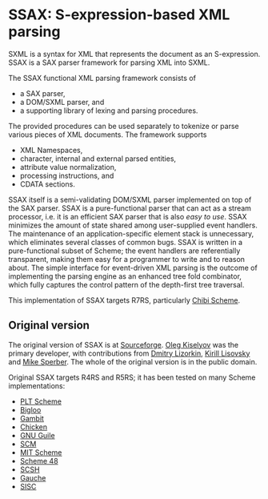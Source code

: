 # SSAX: S-expression-based XML parsing

SXML is a syntax for XML that represents the document as an S-expression.
SSAX is a SAX parser framework for parsing XML into SXML.

The SSAX functional XML parsing framework consists of

- a SAX parser,
- a DOM/SXML parser, and
- a supporting library of lexing and parsing procedures.

The provided procedures can be used separately
to tokenize or parse various pieces of XML documents.
The framework supports

- XML Namespaces,
- character, internal and external parsed entities,
- attribute value normalization,
- processing instructions, and
- CDATA sections.

SSAX itself is a semi-validating DOM/SXML parser implemented on top of the SAX parser.
SSAX is a pure-functional parser that can act as a stream processor, i.e.
it is an efficient SAX parser that is also *easy to use*.
SSAX minimizes the amount of state shared among user-supplied event handlers.
The maintenance of an application-specific element stack is unnecessary,
which eliminates several classes of common bugs.
SSAX is written in a pure-functional subset of Scheme;
the event handlers are referentially transparent,
making them easy for a programmer to write and to reason about.
The simple interface for event-driven XML parsing
is the outcome of implementing the parsing engine as an enhanced tree fold combinator,
which fully captures the control pattern of the depth-first tree traversal.

This implementation of SSAX targets R7RS, particularly [Chibi Scheme][].

[Chibi Scheme]: <https://github.com/ashinn/chibi-scheme>

## Original version

The original version of SSAX is at [Sourceforge][ssax].
[Oleg Kiselyov][] was the primary developer, with contributions from
[Dmitry Lizorkin][], [Kirill Lisovsky][] and [Mike Sperber][].
The whole of the original version is in the public domain.

Original SSAX targets R4RS and R5RS; it has been tested on many Scheme implementations:

- [PLT Scheme][]
- [Bigloo][]
- [Gambit][]
- [Chicken][]
- [GNU Guile][]
- [SCM][]
- [MIT Scheme][]
- [Scheme 48][]
- [SCSH][]
- [Gauche][]
- [SISC][]

[ssax]: <http://ssax.sourceforge.net/>
[PLT Scheme]: <http://racket-lang.org/>
[Bigloo]: <http://www-sop.inria.fr/indes/fp/Bigloo/>
[Gambit]: <http://gambitscheme.org/wiki/index.php/Main_Page>
[Chicken]: <http://www.call-cc.org/>
[GNU Guile]: <http://www.gnu.org/software/guile/>
[SCM]: <http://people.csail.mit.edu/jaffer/SCM.html>
[MIT Scheme]: <http://www.gnu.org/software/mit-scheme/>
[Scheme 48]: <http://s48.org/>
[SCSH]: <http://www.scsh.net/>
[Gauche]: <http://practical-scheme.net/gauche/>
[SISC]: <http://sisc-scheme.org/>
[Oleg Kiselyov]: <http://okmij.org/ftp/Scheme/xml.html#XML-parser>
[Dmitry Lizorkin]: <http://modis.ispras.ru/Lizorkin/xml-functional.html>
[Kirill Lisovsky]: <http://metapaper.net/xml/ssax/>
[Mike Sperber]: <http://www.deinprogramm.de/sperber/software/>
